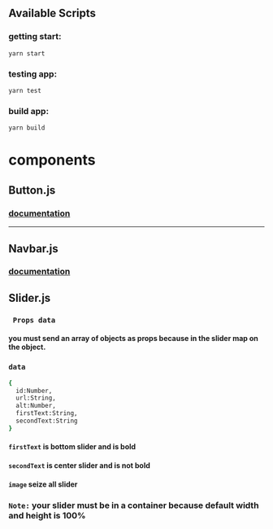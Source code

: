 ## Available Scripts

### getting start:

```
yarn start
```

### testing app:

```
yarn test
```

### build app:

```
yarn build
```

# components

## Button.js
### [documentation](./src/components/button/Button.md)

---
## Navbar.js
### [documentation](./src/components/navbar/Navbar.md)
## Slider.js

### ` Props data`

#### you must send an array of objects as props because in the slider map on the object.

### `data`

```bash
{
  id:Number,
  url:String,
  alt:Number,
  firstText:String,
  secondText:String
}
```

#### `firstText` is bottom slider and is bold

#### `secondText` is center slider and is not bold

#### `image` seize all slider

### `Note:` your slider must be in a container because default **width** and **height** is **100%**

